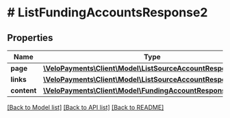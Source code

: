 # # ListFundingAccountsResponse2

## Properties

Name | Type | Description | Notes
------------ | ------------- | ------------- | -------------
**page** | [**\VeloPayments\Client\Model\ListSourceAccountResponsePage**](ListSourceAccountResponsePage.md) |  | [optional] 
**links** | [**\VeloPayments\Client\Model\ListSourceAccountResponseLinks[]**](ListSourceAccountResponseLinks.md) |  | [optional] 
**content** | [**\VeloPayments\Client\Model\FundingAccountResponse2[]**](FundingAccountResponse2.md) |  | [optional] 

[[Back to Model list]](../../README.md#documentation-for-models) [[Back to API list]](../../README.md#documentation-for-api-endpoints) [[Back to README]](../../README.md)


